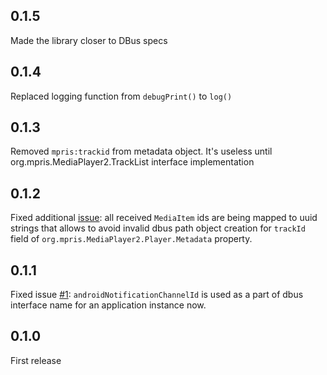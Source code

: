 ## 0.1.5

Made the library closer to DBus specs

## 0.1.4

Replaced logging function from `debugPrint()` to `log()`

## 0.1.3

Removed `mpris:trackid` from metadata object. It's useless until org.mpris.MediaPlayer2.TrackList interface implementation

## 0.1.2

Fixed additional [issue](https://github.com/bdrazhzhov/audio-service-mpris/issues/1#issuecomment-1814442658): all received `MediaItem` ids are being mapped to uuid strings that allows to avoid invalid dbus path object creation for `trackId` field of `org.mpris.MediaPlayer2.Player.Metadata` property. 

## 0.1.1

Fixed issue [#1](https://github.com/bdrazhzhov/audio-service-mpris/issues/1): `androidNotificationChannelId` is used as a part of dbus interface name for an application instance now.

## 0.1.0

First release
